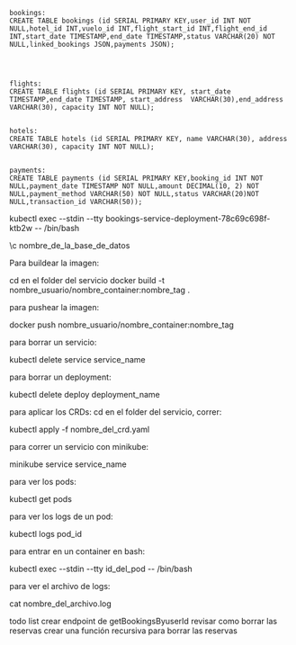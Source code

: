     bookings:
    CREATE TABLE bookings (id SERIAL PRIMARY KEY,user_id INT NOT NULL,hotel_id INT,vuelo_id INT,flight_start_id INT,flight_end_id INT,start_date TIMESTAMP,end_date TIMESTAMP,status VARCHAR(20) NOT NULL,linked_bookings JSON,payments JSON);




    flights:
    CREATE TABLE flights (id SERIAL PRIMARY KEY, start_date TIMESTAMP,end_date TIMESTAMP, start_address  VARCHAR(30),end_address VARCHAR(30), capacity INT NOT NULL);


    hotels:
    CREATE TABLE hotels (id SERIAL PRIMARY KEY, name VARCHAR(30), address VARCHAR(30), capacity INT NOT NULL);


    payments:
    CREATE TABLE payments (id SERIAL PRIMARY KEY,booking_id INT NOT NULL,payment_date TIMESTAMP NOT NULL,amount DECIMAL(10, 2) NOT NULL,payment_method VARCHAR(50) NOT NULL,status VARCHAR(20)NOT NULL,transaction_id VARCHAR(50));

kubectl exec --stdin --tty bookings-service-deployment-78c69c698f-ktb2w -- /bin/bash

\c nombre_de_la_base_de_datos

Para buildear la imagen:

cd en el folder del servicio
docker build -t nombre_usuario/nombre_container:nombre_tag .

para pushear la imagen:

docker push nombre_usuario/nombre_container:nombre_tag

para borrar un servicio:

kubectl delete service service_name

para borrar un deployment:

kubectl delete deploy deployment_name

para aplicar los CRDs: cd en el folder del servicio, correr:

kubectl apply -f nombre_del_crd.yaml

para correr un servicio con minikube:

minikube service service_name

para ver los pods:

kubectl get pods

para ver los logs de un pod:

kubectl logs pod_id

para entrar en un container en bash:

kubectl exec --stdin --tty id_del_pod -- /bin/bash

para ver el archivo de logs:

cat nombre_del_archivo.log

todo list
crear endpoint de getBookingsByuserId
revisar como borrar las reservas
crear una función recursiva para borrar las reservas

